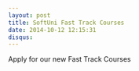 ```yaml
---
layout: post
title: SoftUni Fast Track Courses
date: 2014-10-12 12:15:31
disqus: 
---
```


Apply for our new Fast Track Courses